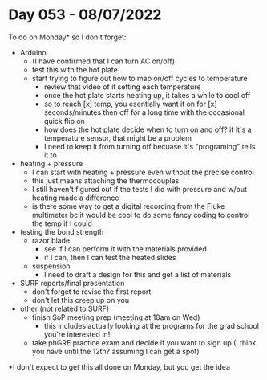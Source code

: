 # Day 053 - 08/07/2022

To do on Monday* so I don't forget:
- Arduino
  - (I have confirmed that I can turn AC on/off)
  - test this with the hot plate
  - start trying to figure out how to map on/off cycles to temperature
    - review that video of it setting each temperature
    - once the hot plate starts heating up, it takes a while to cool off
    - so to reach [x] temp, you esentially want it on for [x] seconds/minutes then off for a long time with the occasional quick flip on
    - how does the hot plate decide when to turn on and off? if it's a temperature sensor, that might be a problem
    - I need to keep it from turning off becuase it's "programing" tells it to
- heating + pressure
  - I can start with heating + pressure even without the precise control 
  - this just means attaching the thermocouples
  - I still haven't figured out if the tests I did with pressure and w/out heating made a difference
  - is there some way to get a digital recording from the Fluke multimeter bc it would be cool to do some fancy coding to control the temp if I could
- testing the bond strength
  - razor blade
    - see if I can perform it with the materials provided
    - if I can, then I can test the heated slides
  - suspension
    - I need to draft a design for this and get a list of materials
- SURF reports/final presentation
  - don't forget to revise the first report
  - don't let this creep up on you
- other (not related to SURF)
  - finish SoP meeting prep (meeting at 10am on Wed)
    - this includes actually looking at the programs for the grad school you're interested in!
  - take phGRE practice exam and decide if you want to sign up (I think you have until the 12th? assuming I can get a spot) 

*I don't expect to get this all done on Monday, but you get the idea

